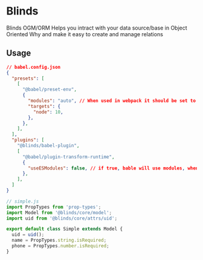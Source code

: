 # Blinds

Blinds OGM/ORM Helps you intract with your data source/base in Object Oriented Why and make it easy to create and manage relations

## Usage

```json
// babel.config.json
{
  "presets": [
    [
      "@babel/preset-env",
      {
        "modules": "auto", // When used in webpack it should be set to false
        "targets": {
          "node": 10,
        },
      },
    ],
  ],
  "plugins": [
    "@blinds/babel-plugin",
    [
      "@babel/plugin-transform-runtime",
      {
        "useESModules": false, // if true, bable will use modules, when using webpack we can set it to true
      },
    ],
  ]
}
```

```javascript
// simple.js
import PropTypes from 'prop-types';
import Model from '@blinds/core/model';
import uid from '@blinds/core/attrs/uid';

export default class Simple extends Model {
  uid = uid();
  name = PropTypes.string.isRequired;
  phone = PropTypes.number.isRequired;
}
```

